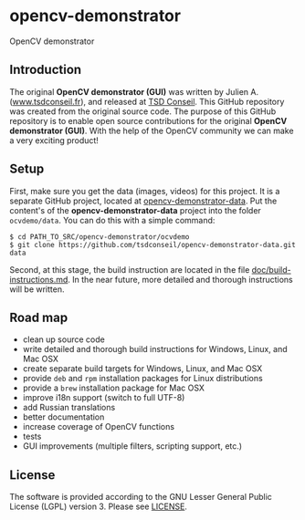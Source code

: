 # opencv-demonstrator
OpenCV demonstrator


## Introduction

The original **OpenCV demonstrator (GUI)** was written by Julien A. (www.tsdconseil.fr), and released at
[TSD Conseil](http://www.tsdconseil.fr/log/opencv/demo/index-en.html). This GitHub repository was created
from the original source code. The purpose of this GitHub repository is to enable open source contributions
for the original **OpenCV demonstrator (GUI)**. With the help of the OpenCV community we can make a very
exciting product!


## Setup

First, make sure you get the data (images, videos) for this project. It is a separate GitHub project, located
at [opencv-demonstrator-data](https://github.com/tsdconseil/opencv-demonstrator-data). Put the content's of
the **opencv-demonstrator-data** project into the folder `ocvdemo/data`. You can do this with a simple command:

    $ cd PATH_TO_SRC/opencv-demonstrator/ocvdemo
    $ git clone https://github.com/tsdconseil/opencv-demonstrator-data.git data

Second, at this stage, the build instruction are located in the file
[doc/build-instructions.md](doc/build-instructions.md). In the near future, more detailed and thorough instructions
will be written.


## Road map

- clean up source code
- write detailed and thorough build instructions for Windows, Linux, and Mac OSX
- create separate build targets for Windows, Linux, and Mac OSX
- provide `deb` and `rpm` installation packages for Linux distributions
- provide a `brew` installation package for Mac OSX
- improve i18n support (switch to full UTF-8)
- add Russian translations
- better documentation
- increase coverage of OpenCV functions
- tests
- GUI improvements (multiple filters, scripting support, etc.)


## License

The software is provided according to the GNU Lesser General Public License (LGPL) version 3. Please see
[LICENSE](LICENSE).
